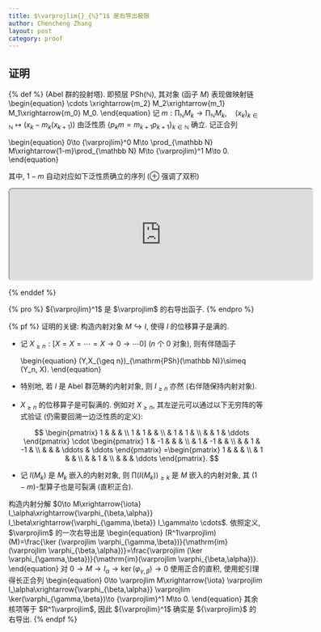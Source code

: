 ```yaml
---
title: $\varprojlim{}_{ℕ}^1$ 是右导出极限
author: Chencheng Zhang
layout: post
category: proof
---
```


## 证明

{% def %}
(Abel 群的投射塔). 即预层 $\mathrm{PSh}(\mathbb N)$, 其对象 (函子 $M$) 表现做映射链
\begin{equation}
  \cdots \xrightarrow{m_2} M_2\xrightarrow{m_1} M_1\xrightarrow{m_0} M_0.
\end{equation}
记 $m:\prod_{\mathbb N} M_k\to \prod _{\mathbb N}M_k,\quad (x_k)_{k\in \mathbb N}\mapsto (x_k-m_k(x_{k+1}))$ 由泛性质 $\{p_{k}m=m_{k+1}p_{k+1}\}_{k\in \mathbb N}$ 确立. 记正合列

\begin{equation}
  0\to {\varprojlim}^0 M\to \prod_{\mathbb N} M\xrightarrow{1-m}\prod_{\mathbb N} M\to {\varprojlim}^1 M\to 0.
\end{equation}

其中, $1-m$ 自动对应如下泛性质确立的序列 ($\oplus$ 强调了双积)

<center>
<!-- https://q.uiver.app/#q=WzAsNCxbMCwwLCJcXHByb2QgTSJdLFsyLDAsIlxccHJvZCBNIl0sWzAsMSwiTV9rXFxvcGx1cyBNX3trKzF9Il0sWzIsMSwiTV9rIl0sWzAsMSwiMS1tIiwwLHsic3R5bGUiOnsiYm9keSI6eyJuYW1lIjoiZGFzaGVkIn19fV0sWzAsMiwiKHBfayxwX3trKzF9KSIsMl0sWzEsMywicF9rIl0sWzIsMywiKFxcbWF0aHJte2lkfV97TV9rfSwgLW1fe2srMX0pIiwyXSxbMCwzXV0= -->
<iframe class="quiver-embed" src="https://q.uiver.app/#q=WzAsNCxbMCwwLCJcXHByb2QgTSJdLFsyLDAsIlxccHJvZCBNIl0sWzAsMSwiTV9rXFxvcGx1cyBNX3trKzF9Il0sWzIsMSwiTV9rIl0sWzAsMSwiMS1tIiwwLHsic3R5bGUiOnsiYm9keSI6eyJuYW1lIjoiZGFzaGVkIn19fV0sWzAsMiwiKHBfayxwX3trKzF9KSIsMl0sWzEsMywicF9rIl0sWzIsMywiKFxcbWF0aHJte2lkfV97TV9rfSwgLW1fe2srMX0pIiwyXSxbMCwzXV0=&embed" width="600" height="180" style="border-radius: 8px; border: dahsed;"></iframe>
</center>

{% enddef %}

{% pro %}
${\varprojlim}^1$ 是 $\varprojlim$ 的右导出函子.
{% endpro %}

{% pf %}
证明的关键: 构造内射对象 $M\hookrightarrow I$, 使得 $I$ 的位移算子是满的.

* 记 $X_{\geq n}: \left[X=X=\cdots = X\to 0\to \cdots 0\right]$ ($n$ 个 $0$ 对象), 则有伴随函子

   \begin{equation}
     (Y,X_{\geq n})_{\mathrm{PSh}(\mathbb N)}\simeq (Y_n, X).
   \end{equation}

* 特别地, 若 $I$ 是 Abel 群范畴的内射对象, 则 $I_{\geq n}$ 亦然 (右伴随保持内射对象).
* $X_{\geq n}$ 的位移算子是可裂满的. 例如对 $X_{\geq n}$, 其左逆元可以通过以下无穷阵的等式验证 (仍需要回溯一边泛性质的定义):

  $$
  \begin{pmatrix}
    1 &   &   &        \\
    1 & 1 &   &        \\
      & 1 & 1 &        \\
      &   & 1 & \ddots
  \end{pmatrix} \cdot \begin{pmatrix}
    1 & -1 &    &        &        \\
      & 1  & -1 &        &        \\
      &    & 1  & -1     &        \\
      &    &    & \ddots & \ddots
  \end{pmatrix} =\begin{pmatrix}
    1 &   &   &        \\
      & 1 &   &        \\
      &   & 1 &        \\
      &   &   & \ddots
  \end{pmatrix}.
  $$

* 记 $I(M_k)$ 是 $M_k$ 嵌入的内射对象, 则 $\prod (I(M_k))_{\geq k}$ 是 $M$ 嵌入的内射对象, 其 $(1-m)$-型算子也是可裂满 (直积正合).

构造内射分解 $0\to M\xrightarrow{\iota} I_\alpha\xrightarrow{\varphi_{\beta,\alpha}} I_\beta\xrightarrow{\varphi_{\gamma,\beta}}  I_\gamma\to \cdots$. 依照定义, $\varprojlim$ 的一次右导出是
\begin{equation}
    (R^1\varprojlim)(M)=\frac{\ker (\varprojlim \varphi_{\gamma,\beta})}{\mathrm{im}(\varprojlim \varphi_{\beta,\alpha})}=\frac{\varprojlim (\ker \varphi_{\gamma,\beta})}{\mathrm{im}(\varprojlim \varphi_{\beta,\alpha})}.
\end{equation}
对 $0\to M\to I_\alpha\to \ker (\varphi_{\gamma,\beta})\to 0$ 使用正合的直积, 使用蛇引理得长正合列
\begin{equation}
    0\to \varprojlim M\xrightarrow{\iota} \varprojlim I_\alpha\xrightarrow{\varphi_{\beta,\alpha}} \varprojlim \ker(\varphi_{\gamma,\beta})\to {\varprojlim}^1 M\to 0.
\end{equation}
其余核项等于 $R^1\varprojlim$, 因此 ${\varprojlim}^1$ 确实是 ${\varprojlim}$ 的右导出.
{% endpf %}
